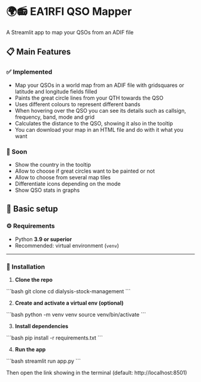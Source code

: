 # 🌍📻 EA1RFI QSO Mapper

A Streamlit app to map your QSOs from an ADIF file

## 📋 Main Features

### ✅ Implemented

- Map your QSOs in a world map from an ADIF file with gridsquares or latitude and longitude fields filled
- Paints the great circle lines from your QTH towards the QSO
- Uses different colours to represent different bands
- When hovering over the QSO you can see its details such as callsign, frequency, band, mode and grid
- Calculates the distance to the QSO, showing it also in the tooltip
- You can download your map in an HTML file and do with it what you want

### 🚧 Soon

- Show the country in the tooltip
- Allow to choose if great circles want to be painted or not
- Allow to choose from several map tiles
- Differentiate icons depending on the mode
- Show QSO stats in graphs

## 🚀 Basic setup

### ⚙️ Requirements

- Python **3.9 or superior**
- Recommended: virtual environment (`venv`)

---

### 🧩 Installation

1. **Clone the repo**
  
\`\`\`bash
git clone <repository-url>
cd dialysis-stock-management
\`\`\`

2. **Create and activate a virtual env (optional)**

\`\`\`bash
python -m venv venv
source venv/bin/activate
\`\`\`

3. **Install dependencies**

\`\`\`bash
pip install -r requirements.txt
\`\`\`

4. **Run the app**

\`\`\`bash
streamlit run app.py
\`\`\`   

Then open the link showing in the terminal (default: http://localhost:8501)


